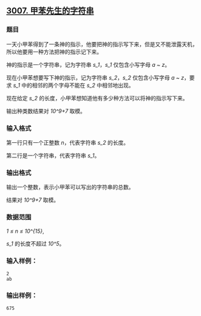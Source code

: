 ## [3007. 甲苯先生的字符串](https://www.acwing.com/problem/content/3010/)

### 题目

一天小甲苯得到了一条神的指示，他要把神的指示写下来，但是又不能泄露天机，所以他要用一种方法把神的指示记下来。

神的指示是一个字符串，记为字符串 *s_1*，*s_1* 仅包含小写字母 *a ~ z*。

现在小甲苯想要写下神的指示，记为字符串 *s_2*，*s_2* 仅包含小写字母 *a ~ z*，要求 *s_1* 中的相邻的两个字母不能在 *s_2* 中相邻地出现。

现在给定 *s_2* 的长度，小甲苯想知道他有多少种方法可以将神的指示写下来。

输出种类数结果对 *10^9+7* 取模。

### 输入格式

第一行只有一个正整数 *n*，代表字符串 *s_2* 的长度。

第二行是一个字符串，代表字符串 *s_1*。

### 输出格式

输出一个整数，表示小甲苯可以写出的字符串的总数。

结果对 *10^9+7* 取模。

### 数据范围

*1 ≤ n ≤ 10^{15}*,

*s_1* 的长度不超过 *10^5*。

### 输入样例：

```
2
ab
```

### 输出样例：

```
675
```

